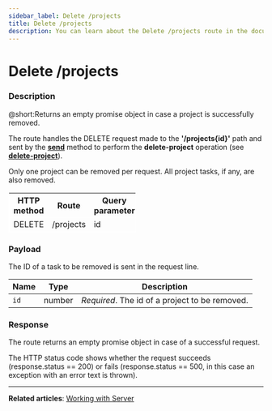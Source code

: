 ```yaml
---
sidebar_label: Delete /projects
title: Delete /projects
description: You can learn about the Delete /projects route in the documentation of the DHTMLX JavaScript To Do List library. Browse developer guides and API reference, try out code examples and live demos, and download a free 30-day evaluation version of DHTMLX To Do List.
---
```


# Delete /projects

### Description

@short:Returns an empty promise object in case a project is successfully removed.

The route handles the DELETE request made to the **'/projects{id}'** path and sent by the [**send**](api/rest_api/methods/send_method.md) method to perform the **delete-project** operation (see [**delete-project**](api/methods/deleteproject_method.md)). 

Only one project can be removed per request. All project tasks, if any, are also removed. 


<table style="border: 1px solid white; border-collapse: collapse; width:50%">
<thead style="border: 1px solid white; border-collapse: collapse;">
<th style="width:25%">HTTP method</th>
<th style="width:25%">Route</th>
<th style="width:25%">Query parameter</th>
</thead>
<tbody style="border: 1px solid white; border-collapse: collapse">
<tr>
<td>DELETE</td>
<td>/projects</td>
<td>id</td>
</tr>
</tbody>
</table>


### Payload

The ID of a task to be removed is sent in the request line.

| Name       | Type        | Description |
| ----------- | ----------- | ----------- |
| `id`       |  number  | *Required*. The id of a project to be removed.|



### Response

The route returns an empty promise object in case of a successful request.
 
The HTTP status code shows whether the request succeeds (response.status == 200) or fails (response.status == 500, in this case an exception with an error text is thrown).

---

**Related articles**: [Working with Server](guides/working_with_server.md)